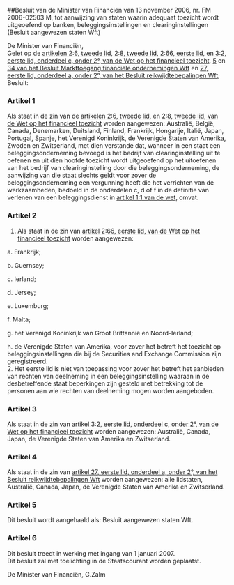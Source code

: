 <meta http-equiv='Content-Type' content='text/html; charset=utf-8' />

##Besluit van de Minister van Financiën van 13 november 2006, nr. FM 2006-02503 M, tot aanwijzing van staten waarin adequaat toezicht wordt uitgeoefend op banken, beleggingsinstellingen en clearinginstellingen (Besluit aangewezen staten Wft)

De Minister van Financiën,  
Gelet op de [artikelen 2:6, tweede lid](../../../../../../wet/wet/op/het/financieel/toezicht/BWBR0020368/README.md), [2:8, tweede lid](../../../../../../wet/wet/op/het/financieel/toezicht/BWBR0020368/README.md), [2:66, eerste lid](../../../../../../wet/wet/op/het/financieel/toezicht/BWBR0020368/README.md), en [3:2, eerste lid, onderdeel c, onder 2°, van de Wet op het financieel toezicht](../../../../../../wet/wet/op/het/financieel/toezicht/BWBR0020368/README.md), [5](../../../../../../AMvB/besluit/markttoegang/financiële/ondernemingen/wft/BWBR0020413/README.md) en [34 van het Besluit Markttoegang financiële ondernemingen Wft](../../../../../../AMvB/besluit/markttoegang/financiële/ondernemingen/wft/BWBR0020413/README.md) en [27, eerste lid, onderdeel a, onder 2°, van het Besluit reikwijdtebepalingen Wft](../../../../../../AMvB/besluit/reikwijdtebepalingen/wft/BWBR0020419/README.md);
Besluit:    

### Artikel  1  

Als staat in de zin van de [artikelen 2:6, tweede lid](../../../../../../wet/wet/op/het/financieel/toezicht/BWBR0020368/README.md), en [2:8, tweede lid, van de Wet op het financieel toezicht](../../../../../../wet/wet/op/het/financieel/toezicht/BWBR0020368/README.md) worden aangewezen: Australië, België, Canada, Denemarken, Duitsland, Finland, Frankrijk, Hongarije, Italië, Japan, Portugal, Spanje, het Verenigd Koninkrijk, de Verenigde Staten van Amerika, Zweden en Zwitserland, met dien verstande dat, wanneer in een staat een beleggingsonderneming bevoegd is het bedrijf van clearinginstelling uit te oefenen en uit dien hoofde toezicht wordt uitgeoefend op het uitoefenen van het bedrijf van clearinginstelling door die beleggingsonderneming, de aanwijzing van die staat slechts geldt voor zover de beleggingsonderneming een vergunning heeft die het verrichten van de werkzaamheden, bedoeld in de onderdelen c, d of f in de definitie van verlenen van een beleggingsdienst in [artikel 1:1 van de wet](../../../../../../wet/wet/op/het/financieel/toezicht/BWBR0020368/README.md), omvat.  

### Artikel  2  

1.  Als staat in de zin van [artikel 2:66, eerste lid, van de Wet op het financieel toezicht](../../../../../../wet/wet/op/het/financieel/toezicht/BWBR0020368/README.md) worden aangewezen: 

a. Frankrijk;  

b. Guernsey;  

c. Ierland;  

d. Jersey;  

e. Luxemburg;  

f. Malta;  

g. het Verenigd Koninkrijk van Groot Brittannië en Noord-Ierland;  

h. de Verenigde Staten van Amerika, voor zover het betreft het toezicht op beleggingsinstellingen die bij de Securities and Exchange Commission zijn geregistreerd.     
2.  Het eerste lid is niet van toepassing voor zover het betreft het aanbieden van rechten van deelneming in een beleggingsinstelling waaraan in de desbetreffende staat beperkingen zijn gesteld met betrekking tot de personen aan wie rechten van deelneming mogen worden aangeboden.   

### Artikel  3  

Als staat in de zin van [artikel 3:2, eerste lid, onderdeel c, onder 2°, van de Wet op het financieel toezicht](../../../../../../wet/wet/op/het/financieel/toezicht/BWBR0020368/README.md) worden aangewezen: Australië, Canada, Japan, de Verenigde Staten van Amerika en Zwitserland.  

### Artikel  4  

Als staat in de zin van [artikel 27, eerste lid, onderdeel a, onder 2°, van het Besluit reikwijdtebepalingen Wft](../../../../../../AMvB/besluit/reikwijdtebepalingen/wft/BWBR0020419/README.md) worden aangewezen: alle lidstaten, Australië, Canada, Japan, de Verenigde Staten van Amerika en Zwitserland.  

### Artikel  5  

Dit besluit wordt aangehaald als: Besluit aangewezen staten Wft.  

### Artikel  6  

Dit besluit treedt in werking met ingang van 1 januari 2007.  
Dit besluit zal met toelichting in de Staatscourant worden geplaatst.  

De 
Minister van Financiën, 
G.Zalm   
